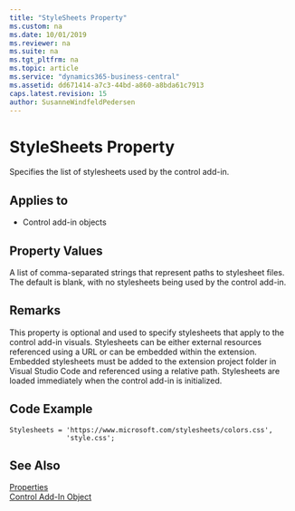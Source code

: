 ```yaml
---
title: "StyleSheets Property"
ms.custom: na
ms.date: 10/01/2019
ms.reviewer: na
ms.suite: na
ms.tgt_pltfrm: na
ms.topic: article
ms.service: "dynamics365-business-central"
ms.assetid: dd671414-a7c3-44bd-a860-a8bda61c7913
caps.latest.revision: 15
author: SusanneWindfeldPedersen
---
```


 

# StyleSheets Property
Specifies the list of stylesheets used by the control add-in.


## Applies to 
- Control add-in objects

## Property Values 
A list of comma-separated strings that represent paths to stylesheet files. The default is blank, with no stylesheets being used by the control add-in. 

## Remarks
This property is optional and used to specify stylesheets that apply to the control add-in visuals. Stylesheets can be either external resources referenced using a URL or can be embedded within the extension. Embedded stylesheets must be added to the extension project folder in Visual Studio Code and referenced using a relative path. Stylesheets are loaded immediately when the control add-in is initialized. 

## Code Example
```
Stylesheets = 'https://www.microsoft.com/stylesheets/colors.css',
              'style.css';
```
  


## See Also  
 [Properties](devenv-properties.md)   
[Control Add-In Object](../devenv-control-addin-object.md)   
 